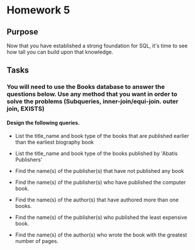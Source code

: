 
# Homework 5

## Purpose

Now that you have established a strong foundation for SQL, it's time to see how tall you can build upon that knowledge.

## Tasks

### You will need to use the Books database to answer the questions below. Use any method that you want in order to solve the problems (Subqueries, inner-join/equi-join. outer join, EXISTS)

#### Design the following queries.

- List the title_name and book type of the books that are published earlier than the earliest biography book

- List the title_name and book type of the books published by 'Abatis Publishers'

- Find the name(s) of the publisher(s) that have not published any book

- Find the name(s) of the publisher(s) who have published the computer book.

- Find the name(s) of the author(s) that have authored more than one books.

- Find the name(s) of the publisher(s) who published the least expensive book.

- Find the name(s) of the author(s) who wrote the book with the greatest number of pages.
